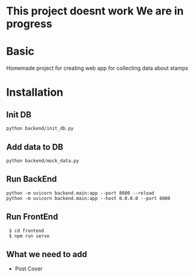 # This project doesnt work We are in progress

# Basic
Homemade project for creating web app for collecting data about stamps

# Installation
## Init DB
```
python backend/init_db.py
```
## Add data to DB
```
python backend/mock_data.py
```

## Run BackEnd
```
python -m uvicorn backend.main:app --port 8080 --reload
python -m uvicorn backend.main:app --host 0.0.0.0 --port 8000
```

## Run FrontEnd
```
 $ cd frontend
 $ npm run serve
```

## What we need to add
- Post Cover
